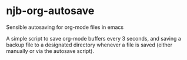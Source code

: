 # njb-org-autosave

Sensible autosaving for org-mode files in emacs

A simple script to save org-mode buffers every 3 seconds, and saving a backup file to a designated directory whenever a file is saved (either manually or via the autosave script).